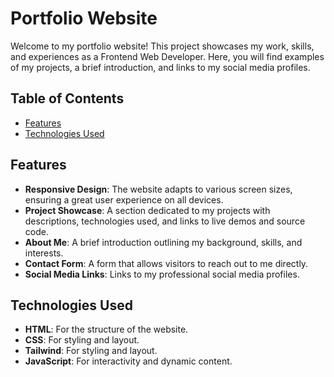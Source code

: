 # Portfolio Website

Welcome to my portfolio website! This project showcases my work, skills, and experiences as a Frontend Web Developer. Here, you will find examples of my projects, a brief introduction, and links to my social media profiles.

## Table of Contents

- [Features](#features)
- [Technologies Used](#technologies-used)

## Features

- **Responsive Design**: The website adapts to various screen sizes, ensuring a great user experience on all devices.
- **Project Showcase**: A section dedicated to my projects with descriptions, technologies used, and links to live demos and source code.
- **About Me**: A brief introduction outlining my background, skills, and interests.
- **Contact Form**: A form that allows visitors to reach out to me directly.
- **Social Media Links**: Links to my professional social media profiles.

## Technologies Used

- **HTML**: For the structure of the website.
- **CSS**: For styling and layout.
- **Tailwind**: For styling and layout.
- **JavaScript**: For interactivity and dynamic content.
  

